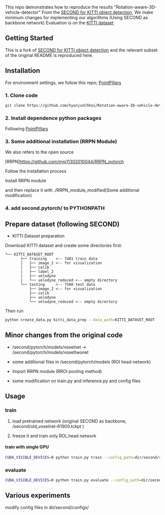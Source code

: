 
This repo demonstrates how to reproduce the results "Rotation-aware-3D-vehicle-detector"
From the  [SECOND for KITTI object detection](https://github.com/traveller59/second.pytorch),
We make minimum changes for implementing our algorithms (Using SECOND as backbone network) 
Evaluation is on the [KITTI dataset](http://www.cvlibs.net/datasets/kitti/)


## Getting Started

This is a fork of [SECOND for KITTI object detection](https://github.com/traveller59/second.pytorch) and the relevant
subset of the original README is reproduced here.

## Installation 
For environment settings, we follow this repo; [PointPillars](https://github.com/SmallMunich/nutonomy_pointpillars/)


### 1. Clone code

```bash
git clone https://github.com/hyunjunChhoi/Rotation-aware-3D-vehicle-detector/git
```

### 2. Install dependence python packages

Following [PointPillars](https://github.com/SmallMunich/nutonomy_pointpillars/)

### 3. Some additional installation (RRPN Module)

We also refers to the open source 

[RRPN]https://github.com/mjq11302010044/RRPN_pytorch 

Follow the installation process 

Install RRPN module 

and then replace it with  ./RRPN_module_modified(Some additional modification) 

### 4. add second.pytorch/ to PYTHONPATH


## Prepare dataset (following SECOND)

* KITTI Dataset preparation

Download KITTI dataset and create some directories first:

```plain
└── KITTI_DATASET_ROOT
       ├── training    <-- 7481 train data
       |   ├── image_2 <-- for visualization
       |   ├── calib
       |   ├── label_2
       |   ├── velodyne
       |   └── velodyne_reduced <-- empty directory
       └── testing     <-- 7580 test data
           ├── image_2 <-- for visualization
           ├── calib
           ├── velodyne
           └── velodyne_reduced <-- empty directory
```

Then run
```bash
python create_data.py kitti_data_prep --data_path=KITTI_DATASET_ROOT
```
## Minor changes from the original code 

- /second/pytorch/models/voxelnet -> /second/pytorch/models/voxeltwonet

- some additional files in /second/pytorch/models (ROI head network)

- Import RRPN module (RROI pooling method)

- some modification on train.py and inference.py and config files


## Usage

### train

1. load pretrained network (original SECOND as backbone, /second/old_voxelnet-61900.tckpt )

2. freeze it and train only ROI_head network 

#### train with single GPU

```bash
CUDA_VISIBLE_DEVICES=0 python train.py train --config_path=dir/second/configs/car_two_norotate_ori_no1.fhd.config --model_dir=dir/second/output_voxeltwonet_old_61900_freeze --pretrained_path=dir/second/old_voxelnet-61900.tckpt --pretrained_exclude=ROI_head  --freeze_exclude=ROI_head’
```
### evaluate

```bash
CUDA_VISIBLE_DEVICES=0 python train.py evaluate --config_path=dir/second/configs/car_two_norotate_ori_no1.fhd.config --model_dir=dir/second/output_voxeltwonet_old_61900_freeze
```

## Various experiments 

modify config files in dir/second/configs/



